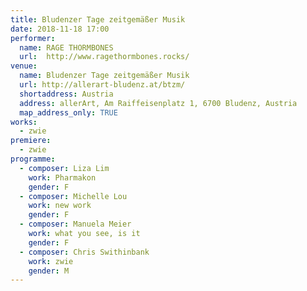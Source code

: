 ```yaml
---
title: Bludenzer Tage zeitgemäßer Musik
date: 2018-11-18 17:00
performer:
  name: RAGE THORMBONES
  url:  http://www.ragethormbones.rocks/
venue:
  name: Bludenzer Tage zeitgemäßer Musik
  url: http://allerart-bludenz.at/btzm/
  shortaddress: Austria
  address: allerArt, Am Raiffeisenplatz 1, 6700 Bludenz, Austria
  map_address_only: TRUE
works:
  - zwie
premiere:
  - zwie
programme:
  - composer: Liza Lim
    work: Pharmakon
    gender: F
  - composer: Michelle Lou
    work: new work
    gender: F
  - composer: Manuela Meier
    work: what you see, is it
    gender: F
  - composer: Chris Swithinbank
    work: zwie
    gender: M
---
```

